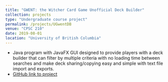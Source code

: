 ```yaml
---
title: "GWENT: the Witcher Card Game Unofficial Deck Builder"
collection: projects
type: "Undergraduate course project"
permalink: /projects/UGwentDB
venue: "CPSC 210"
date: 2019-08-01
location: "University of British Columbia"
---
```


* Java program with JavaFX GUI designed to provide players with a deck builder that can filter by multiple criteria with no loading time between searches and make deck sharing/copying easy and simple with text file import and exports. 
* [GitHub link to project](https://github.com/Justinyangjy/Unofficial_GwentDB)